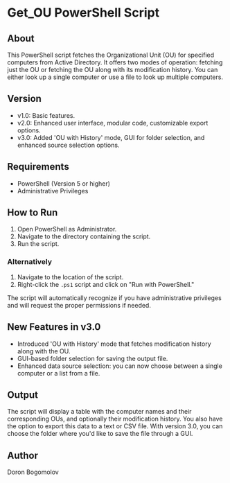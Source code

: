 # Get_OU PowerShell Script

## About
This PowerShell script fetches the Organizational Unit (OU) for specified computers from Active Directory. It offers two modes of operation: fetching just the OU or fetching the OU along with its modification history. You can either look up a single computer or use a file to look up multiple computers.

## Version
- v1.0: Basic features.
- v2.0: Enhanced user interface, modular code, customizable export options.
- v3.0: Added 'OU with History' mode, GUI for folder selection, and enhanced source selection options.

## Requirements
- PowerShell (Version 5 or higher)
- Administrative Privileges

## How to Run
1. Open PowerShell as Administrator.
2. Navigate to the directory containing the script.
3. Run the script.

### Alternatively
1. Navigate to the location of the script.
2. Right-click the `.ps1` script and click on "Run with PowerShell."

The script will automatically recognize if you have administrative privileges and will request the proper permissions if needed.

## New Features in v3.0
- Introduced 'OU with History' mode that fetches modification history along with the OU.
- GUI-based folder selection for saving the output file.
- Enhanced data source selection: you can now choose between a single computer or a list from a file.

## Output
The script will display a table with the computer names and their corresponding OUs, and optionally their modification history. You also have the option to export this data to a text or CSV file. With version 3.0, you can choose the folder where you'd like to save the file through a GUI.

## Author
Doron Bogomolov

